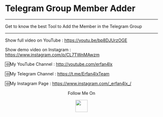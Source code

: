 # Telegram Group Member Adder
***
Get to know the best Tool to Add the Member in the Telegram Group
***

Show full video on YouTube : https://youtu.be/bp8DJUrzOGE

Show demo video on Instagram : https://www.instagram.com/p/CL7TWnMAwzm

🆔My YouTube Channel : http://youtube.com/erfan4lx

🆔My Telegram Channel : https://t.me/Erfan4lxTeam

🆔My Instagram Page : https://www.instagram.com/_erfan4lx_/

<p align="center">
  Follow Me On
</p>
<p align="center">
  <a href="https://www.youtube.com/c/erfan4lx?sub_confirmation=1">
    <img src="https://www.iconsdb.com/icons/preview/black/youtube-4-xxl.png" width="40" height="40">
  </a>
</p>
